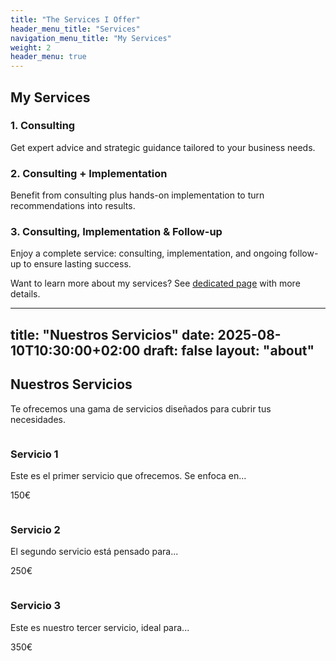 ```yaml
---
title: "The Services I Offer"
header_menu_title: "Services"
navigation_menu_title: "My Services"
weight: 2
header_menu: true
---
```


## My Services

### 1. Consulting
Get expert advice and strategic guidance tailored to your business needs.

### 2. Consulting + Implementation
Benefit from consulting plus hands-on implementation to turn recommendations into results.

### 3. Consulting, Implementation & Follow-up
Enjoy a complete service: consulting, implementation, and ongoing follow-up to ensure lasting success.

Want to learn more about my services? See [dedicated page](services) with more details.

---
title: "Nuestros Servicios"
date: 2025-08-10T10:30:00+02:00
draft: false
layout: "about"
---

## Nuestros Servicios

Te ofrecemos una gama de servicios diseñados para cubrir tus necesidades.

<div class="row">

  <div class="column">
    <div class="service-block">
      <h3>Servicio 1</h3>
      <p>Este es el primer servicio que ofrecemos. Se enfoca en...</p>
      <p class="price">150€</p>
    </div>
  </div>

  <div class="column">
    <div class="service-block">
      <h3>Servicio 2</h3>
      <p>El segundo servicio está pensado para...</p>
      <p class="price">250€</p>
    </div>
  </div>

  <div class="column">
    <div class="service-block">
      <h3>Servicio 3</h3>
      <p>Este es nuestro tercer servicio, ideal para...</p>
      <p class="price">350€</p>
    </div>
  </div>

</div>